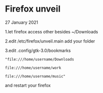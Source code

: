 # Firefox unveil
27 January 2021

1.let firefox access other besides ~/Downloads

2.edit /etc/firefox/unveil.main  add your folder 

3.edit .config/gtk-3.0/bookmarks 

    "file:///home/username/Downloads
  
    file:///home/username/work
  
    file:///home/username/music"

and restart your firefox


